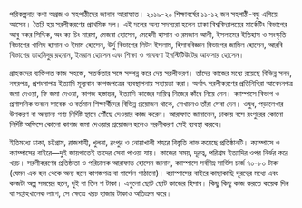 পরিকল্পনার কথা অগ্রজ ও সহপাঠীদের জানান আরাফাত। ২০১৯-২০ শিক্ষাবর্ষের ১১-১২ জন সহপাঠী-বন্ধু এগিয়ে আসেন। তৈরি হয় সরলীকরণের প্রাথমিক দল। এই দলের অন্য সদস্যরা হলেন ঢাকা বিশ্ববিদ্যালয়ের মার্কেটিং বিভাগের আবু বকর সিদ্দিক, অং ক্য চিং মারমা, মেজবা হোসেন, মেহেদী হাসান ও রমজান আলী, ইসলামের ইতিহাস ও সংস্কৃতি বিভাগের খালিদ হাসান ও ইমাম হোসেন, উর্দু বিভাগের লিটন ইসলাম, হিসাববিজ্ঞান বিভাগের জামিল হোসেন, আরবি বিভাগের তাহমিদুর রহমান, ইমরান হোসেন এবং শিক্ষা ও গবেষণা ইনস্টিটিউটের আফসার হোসেন।

গ্রাহকদের ব্যক্তিগত কাজ সহজে, সতর্কতার সঙ্গে সম্পন্ন করে দেয় সরলীকরণ। তাঁদের কাজের মধ্যে রয়েছে বিভিন্ন সনদ, নম্বরপত্র, প্রশংসাপত্র ইত্যাদি মূল্যবান কাগজপত্রের ব্যবস্থাপনায় সহায়তা করা। অর্থাৎ সরলীকরণের প্রতিনিধিরা আবেদনপত্র জমা দেওয়া, ফি জমা দেওয়া, কাগজ হস্তান্তর, ইত্যাদি কাজের দায়িত্ব নিজের কাঁধে নিয়ে নেন। ক্যাম্পাসে বিভাগ ও প্রশাসনিক ভবনে সাবেক ও বর্তমান শিক্ষার্থীদের বিভিন্ন প্রয়োজন থাকে, সেখানেও তাঁরা সেবা দেন। ওষুধ, পড়ালেখার উপকরণ বা অন্যান্য পণ্য নির্দিষ্ট স্থানে পৌঁছে দেওয়ার কাজ করেন। আরাফাত জানালেন, ঢাকায় বসে রংপুরের কোনো নির্দিষ্ট অফিসে কোনো কাগজ জমা দেওয়ার প্রয়োজন হলেও সরলীকরণ সেই ব্যবস্থা করবে।

ইতিমধ্যে ঢাকা, চট্টগ্রাম, রাজশাহী, খুলনা, রংপুর ও নোয়াখালী শহরে বিস্তৃতি লাভ করেছে প্রতিষ্ঠানটি। ক্যাম্পাসে ও ক্যাম্পাসের বাইরে—দুই জায়গাতেই তাদের সেবা পাওয়া যায়। কাজের সময়, দূরত্ব, পরিশ্রম ইত্যাদির ওপর নির্ভর করে খরচ। সরলীকরণের প্রতিষ্ঠাতা ও পরিচালক আরাফাত হোসেন জানান, ক্যাম্পাসে সর্বনিম্ন সার্ভিস চার্জ ৭০-৮০ টাকা (যেমন এক হল থেকে অন্য হলে কাগজপত্র বা পার্সেল পাঠানো)। ক্যাম্পাসের বাইরে কাছাকাছি দূরত্বের মধ্যে এবং কাজটা অল্প সময়ের হলে, দুই বা তিন শ টাকা। এগুলো ছোট ছোট কাজের হিসাব। কিছু কিছু কাজ করতে কয়েক দিন বা সপ্তাহখানেক লাগে, সে ক্ষেত্রে খরচ হাজার টাকাও অতিক্রম করে।
